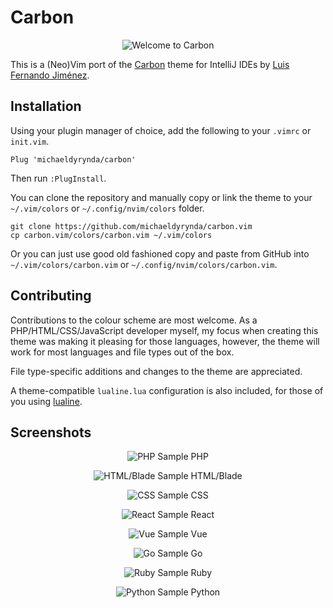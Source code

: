 # Carbon

<p align="center">
  <img src="/art/welcome.png" alt="Welcome to Carbon" />
</p>

This is a (Neo)Vim port of the [Carbon](https://plugins.jetbrains.com/plugin/12280-carbon) theme for IntelliJ IDEs by [Luis Fernando Jiménez](https://github.com/luisfer0793).

## Installation

Using your plugin manager of choice, add the following to your `.vimrc` or `init.vim`.

```
Plug 'michaeldyrynda/carbon'
```

Then run `:PlugInstall`.

You can clone the repository and manually copy or link the theme to your `~/.vim/colors` or `~/.config/nvim/colors` folder.

```
git clone https://github.com/michaeldyrynda/carbon.vim
cp carbon.vim/colors/carbon.vim ~/.vim/colors
```

Or you can just use good old fashioned copy and paste from GitHub into `~/.vim/colors/carbon.vim` or `~/.config/nvim/colors/carbon.vim`.

## Contributing

Contributions to the colour scheme are most welcome. As a PHP/HTML/CSS/JavaScript developer myself, my focus when creating this theme was making it pleasing for those languages, however, the theme will work for most languages and file types out of the box.

File type-specific additions and changes to the theme are appreciated.

A theme-compatible `lualine.lua` configuration is also included, for those of you using [lualine](https://github.com/nvim-lualine/lualine.nvim).

## Screenshots

<p align="center">
  <img src="/screenshots/php.png" alt="PHP Sample" />
  <span>PHP</span>
</p>

<p align="center">
  <img src="/screenshots/blade.png" alt="HTML/Blade Sample" />
  <span>HTML/Blade</span>
</p>

<p align="center">
  <img src="/screenshots/css.png" alt="CSS Sample" />
  <span>CSS</span>
</p>

<p align="center">
  <img src="/screenshots/react.png" alt="React Sample" />
  <span>React</span>
</p>

<p align="center">
  <img src="/screenshots/vue.png" alt="Vue Sample" />
  <span>Vue</span>
</p>

<p align="center">
  <img src="/screenshots/go.png" alt="Go Sample" />
  <span>Go</span>
</p>

<p align="center">
  <img src="/screenshots/ruby.png" alt="Ruby Sample" />
  <span>Ruby</span>
</p>

<p align="center">
  <img src="/screenshots/python.png" alt="Python Sample" />
  <span>Python</span>
</p>
